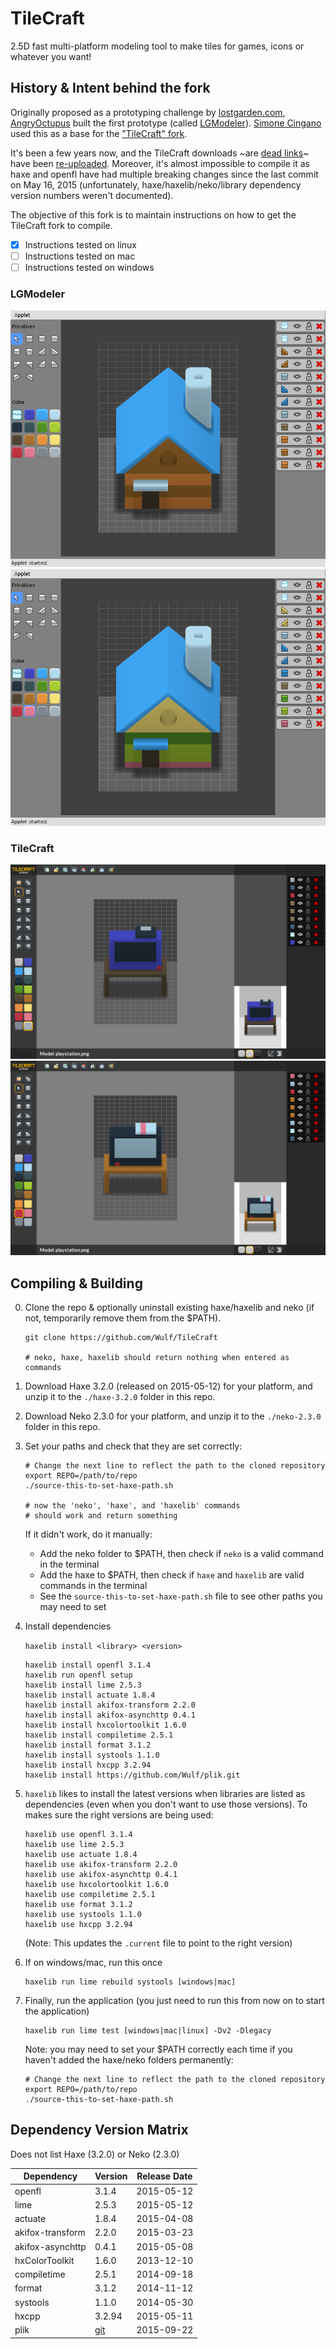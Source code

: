 # TileCraft

2.5D fast multi-platform modeling tool to make tiles for games, icons or whatever you want!

## History & Intent behind the fork

Originally proposed as a prototyping challenge by [lostgarden.com](http://www.lostgarden.com/2013/10/prototyping-challenge-3d-modeling-tool.html),
[AngryOctupus](http://www.angryoctopus.co.nz/) built the first prototype (called [LGModeler](https://github.com/angryoctopus/lgmodeler)).
[Simone Cingano](http://akifox.com) used this as a base for the  ["TileCraft" fork](https://github.com/yupswing/TileCraft).

It's been a few years now, and the TileCraft downloads ~are [dead links](https://github.com/yupswing/TileCraft/issues/9)~ have been [re-uploaded](https://github.com/yupswing/TileCraft/releases/tag/v1.0.0-alpha.9). Moreover, it's almost impossible to compile it as haxe and openfl have had multiple breaking changes since the last commit on May 16, 2015 (unfortunately, haxe/haxelib/neko/library dependency version numbers weren't documented).

The objective of this fork is to maintain instructions on how to get the TileCraft fork to compile.

  - [x] Instructions tested on linux
  - [ ] Instructions tested on mac
  - [ ] Instructions tested on windows

### LGModeler

![LGModeler](./media/lgmodeler.png)
![LGModeler](./media/lgmodeler2.png)

### TileCraft

![TileCraft](./media/tilecraft.png)
![TileCraft](./media/tilecraft2.png)

## Compiling & Building

0) Clone the repo & optionally uninstall existing haxe/haxelib and neko (if not, temporarily remove them from the $PATH).

    ```
    git clone https://github.com/Wulf/TileCraft

    # neko, haxe, haxelib should return nothing when entered as commands
    ```

1) Download Haxe 3.2.0 (released on 2015-05-12) for your platform, and unzip it to the `./haxe-3.2.0` folder in this repo.

2) Download Neko 2.3.0 for your platform, and unzip it to the `./neko-2.3.0` folder in this repo.

3) Set your paths and check that they are set correctly:

    ```
    # Change the next line to reflect the path to the cloned repository
    export REPO=/path/to/repo
    ./source-this-to-set-haxe-path.sh

    # now the 'neko', 'haxe', and 'haxelib' commands
    # should work and return something
    ```

    If it didn't work, do it manually:

    - Add the neko folder to $PATH, then check if `neko` is a valid command in the terminal
    - Add the haxe to $PATH, then check if `haxe` and `haxelib` are valid commands in the terminal
    - See the `source-this-to-set-haxe-path.sh` file to see other paths you may need to set

4) Install dependencies 

   `haxelib install <library> <version>`

    ```
    haxelib install openfl 3.1.4
    haxelib run openfl setup
    haxelib install lime 2.5.3
    haxelib install actuate 1.8.4
    haxelib install akifox-transform 2.2.0	
    haxelib install akifox-asynchttp 0.4.1	
    haxelib install hxcolortoolkit 1.6.0	
    haxelib install compiletime 2.5.1	
    haxelib install format 3.1.2	
    haxelib install systools 1.1.0	
    haxelib install hxcpp 3.2.94
    haxelib install https://github.com/Wulf/plik.git
    ```

5) `haxelib` likes to install the latest versions when libraries are listed as dependencies (even when you don't
    want to use those versions). To makes sure the right versions are being used:

    ```
    haxelib use openfl 3.1.4
    haxelib use lime 2.5.3
    haxelib use actuate 1.8.4
    haxelib use akifox-transform 2.2.0	
    haxelib use akifox-asynchttp 0.4.1	
    haxelib use hxcolortoolkit 1.6.0	
    haxelib use compiletime 2.5.1	
    haxelib use format 3.1.2	
    haxelib use systools 1.1.0	
    haxelib use hxcpp 3.2.94
    ```

    (Note: This updates the `.current` file to point to the right version)

6) If on windows/mac, run this once

    ```
    haxelib run lime rebuild systools [windows|mac]
    ```
    
7) Finally, run the application (you just need to run this from now on to start the application)

    ```
    haxelib run lime test [windows|mac|linux] -Dv2 -Dlegacy
    ```

    Note: you may need to set your $PATH correctly each time if you haven't added the haxe/neko folders permanently:

    ```
    # Change the next line to reflect the path to the cloned repository
    export REPO=/path/to/repo
    ./source-this-to-set-haxe-path.sh
    ```

## Dependency Version Matrix

Does not list Haxe (3.2.0) or Neko (2.3.0)

| Dependency          | Version   | Release Date |
| ------------------- | --------- | ------------ |
| openfl 		    	    | 3.1.4 	  | 2015-05-12   |
| lime 		    	      | 2.5.3 	  | 2015-05-12   |
| actuate						  | 1.8.4 	  | 2015-04-08   |
| akifox-transform		| 2.2.0	    | 2015-03-23   |
| akifox-asynchttp		| 0.4.1	    | 2015-05-08   |
| hxColorToolkit			| 1.6.0	    | 2013-12-10   |
| compiletime				  | 2.5.1	    | 2014-09-18   |
| format						  | 3.1.2	    | 2014-11-12   |
| systools						| 1.1.0	    | 2014-05-30   |
| hxcpp						    | 3.2.94    | 2015-05-11   |
| plik						    | [git](https://github.com/Wulf/plik.git) | 2015-09-22 |
